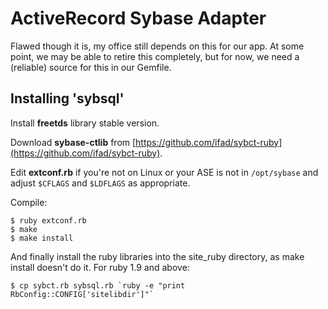 ActiveRecord Sybase Adapter
==========================

Flawed though it is, my office still depends on this for our app.
At some point, we may be able to retire this completely, but for now, we need a (reliable) source for this in our Gemfile.

Installing 'sybsql'
------------------

Install **freetds** library stable version.

Download **sybase-ctlib** from [https://github.com/ifad/sybct-ruby](https://github.com/ifad/sybct-ruby).

Edit **extconf.rb** if you're not on Linux or your ASE is not in `/opt/sybase`
and adjust `$CFLAGS` and `$LDFLAGS` as appropriate.

Compile:

    $ ruby extconf.rb
    $ make
    $ make install

And finally install the ruby libraries into the site\_ruby directory, as make
install doesn't do it. For ruby 1.9 and above:

    $ cp sybct.rb sybsql.rb `ruby -e "print RbConfig::CONFIG['sitelibdir']"`

